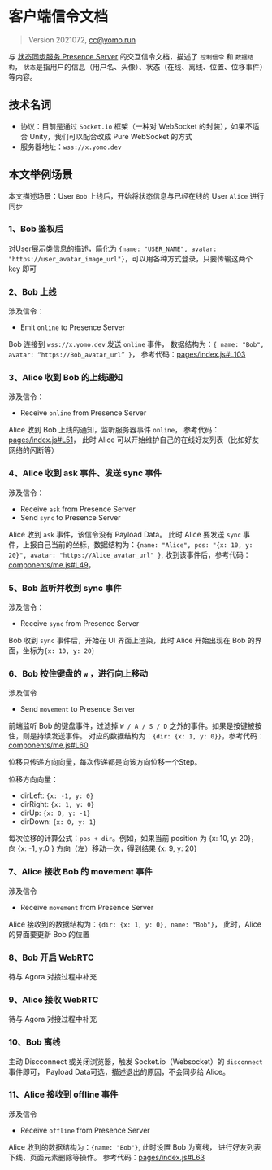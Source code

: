# 客户端信令文档

>
>  Version 2021072, cc@yomo.run
>

与 [状态同步服务 Presence Server](https://github.com/yomorun/yomo-vhq-backend) 的交互信令文档，描述了 `控制信令` 和 `数据结构`，
`状态`是指用户的信息（用户名、头像）、状态（在线、离线、位置、位移事件）等内容。

## 技术名词

- 协议：目前是通过 `Socket.io` 框架（一种对 WebSocket 的封装），如果不适合 Unity，我们可以配合改成 Pure WebSocket 的方式
- 服务器地址：`wss://x.yomo.dev`

## 本文举例场景

本文描述场景：User `Bob` 上线后，开始将状态信息与已经在线的 User `Alice` 进行同步

### 1、Bob 鉴权后

对User展示类信息的描述，简化为 `{name: "USER_NAME", avatar: "https://user_avatar_image_url"}`，可以用各种方式登录，只要传输这两个 key 即可

### 2、Bob 上线 

涉及信令：
- Emit `online` to Presence Server

Bob 连接到 `wss://x.yomo.dev` 发送 `online` 事件，
数据结构为：`{ name: "Bob", avatar: “https://Bob_avatar_url” }`，
参考代码：[pages/index.js#L103](https://github.com/yomorun/yomo-vhq-nextjs/blob/b67cf2a106/pages/index.js#L103)

### 3、Alice 收到 Bob 的上线通知 

涉及信令：
- Receive `online` from Presence Server

Alice 收到 Bob 上线的通知，监听服务器事件 `online`，
参考代码：[pages/index.js#L51](https://github.com/yomorun/yomo-vhq-nextjs/blob/b67cf2a106/pages/index.js#L51)，
此时 Alice 可以开始维护自己的在线好友列表（比如好友网络的闪断等）

### 4、Alice 收到 ask 事件、发送 sync 事件

涉及信令：
- Receive `ask` from Presence Server
- Send `sync` to Presence Server

Alice 收到 `ask` 事件，该信令没有 Payload Data。
此时 Alice 要发送 `sync` 事件，上报自己当前的坐标，数据结构为：`{name: "Alice", pos: "{x: 10, y: 20}", avatar: "https://Alice_avatar_url" }`,
收到该事件后，参考代码：[components/me.js#L49](https://github.com/yomorun/yomo-vhq-nextjs/blob/b67cf2a106/components/me.js#L49)，

### 5、Bob 监听并收到 sync 事件

涉及信令：
- Receive `sync` from Presence Server

Bob 收到 `sync` 事件后，开始在 UI 界面上渲染，此时 Alice 开始出现在 Bob 的界面，坐标为`{x: 10, y: 20}`

### 6、Bob 按住键盘的 `w` ，进行向上移动

涉及信令
- Send `movement` to Presence Server

前端监听 Bob 的键盘事件，过滤掉 `W / A / S / D` 之外的事件。如果是按键被按住，则是持续发送事件。
对应的数据结构为：`{dir: {x: 1, y: 0}}`，参考代码：[components/me.js#L60](https://github.com/yomorun/yomo-vhq-nextjs/blob/b67cf2a106/components/me.js#L60)

位移只传递方向向量，每次传递都是向该方向位移一个Step。

位移方向向量：
- dirLeft: `{x: -1, y: 0}`
- dirRight: `{x: 1, y: 0}`
- dirUp: `{x: 0, y: -1}`
- dirDown: `{x: 0, y: 1}`

每次位移的计算公式：`pos + dir`。例如，如果当前 position 为 {x: 10, y: 20}，向 {x: -1, y:0 } 方向（左）移动一次，得到结果 {x: 9, y: 20}

### 7、Alice 接收 Bob 的 movement 事件

涉及信令
- Receive `movement` from Presence Server

Alice 接收到的数据结构为：`{dir: {x: 1, y: 0}, name: "Bob"}`，
此时，Alice 的界面要更新 Bob 的位置

### 8、Bob 开启 WebRTC

待与 Agora 对接过程中补充

### 9、Alice 接收 WebRTC

待与 Agora 对接过程中补充

### 10、Bob 离线

主动 Discconnect 或关闭浏览器，触发 Socket.io（Websocket）的 `disconnect` 事件即可，
Payload Data可选，描述退出的原因，不会同步给 Alice。

### 11、Alice 接收到 offline 事件

涉及信令
- Receive `offline` from Presence Server

Alice 收到的数据结构为：`{name: "Bob"}`, 
此时设置 Bob 为离线，
进行好友列表下线、页面元素删除等操作。
参考代码：[pages/index.js#L63](https://github.com/yomorun/yomo-vhq-nextjs/blob/b67cf2a106/pages/index.js#L63)



